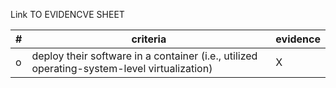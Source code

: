 Link TO EVIDENCVE SHEET

|#|criteria|evidence|
|-------|---------------|------------------|
|o|deploy their software in a container (i.e., utilized operating-system-level virtualization) |X |
